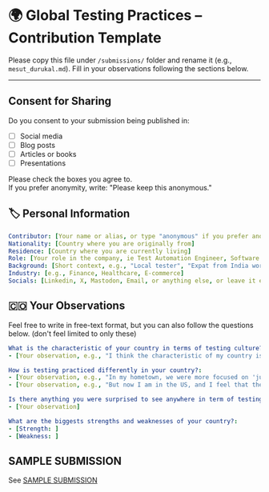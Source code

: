 # 🌍 Global Testing Practices – Contribution Template

Please copy this file under `/submissions/` folder and rename it (e.g., `mesut_durukal.md`). 
Fill in your observations following the sections below.

---

## Consent for Sharing

Do you consent to your submission being published in:
- [  ] Social media
- [  ] Blog posts
- [  ] Articles or books
- [  ] Presentations

Please check the boxes you agree to.  
If you prefer anonymity, write: "Please keep this anonymous."

## 🏷 Personal Information

```yaml
Contributor: [Your name or alias, or type "anonymous" if you prefer anonymity]
Nationality: [Country where you are originally from]
Residence: [Country where you are currently living]
Role: [Your role in the company, ie Test Automation Engineer, Software Tester]
Background: [Short context, e.g., "Local tester", "Expat from India working in Germany"]
Industry: [e.g., Finance, Healthcare, E-commerce]
Socials: [Linkedin, X, Mastodon, Email, or anything else, or leave it empty if you prefer not to share]
```

## 🇨🇴 Your Observations
Feel free to write in free-text format, but you can also follow the questions below. (don't feel limited to only these)

```yaml
What is the characteristic of your country in terms of testing culture?:
- [Your observation, e.g., "I think the characteristic of my country is 'Zero-bug policy'"]

How is testing practiced differently in your country?:
- [Your observation, e.g., "In my hometown, we were more focused on 'just testing' than 'just getting things to work'"]
- [Your observation, e.g., "But now I am in the US, and I feel that the US approach emphasizes 'just getting things to work'"]

Is there anything you were surprised to see anywhere in term of testing?:
- [Your observation]

What are the biggests strengths and weaknesses of your country?:
- [Strength: ]
- [Weakness: ]
```

## SAMPLE SUBMISSION

See [SAMPLE SUBMISSION](submissions/Japan/mesut.durukal.md)